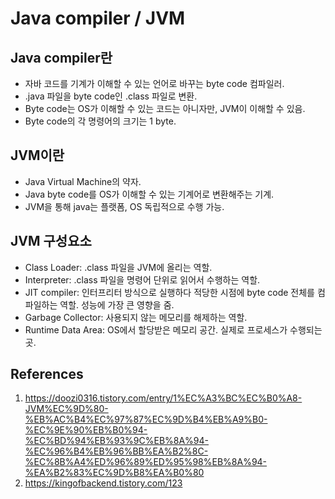 # Java compiler / JVM

## Java compiler란

- 자바 코드를 기계가 이해할 수 있는 언어로 바꾸는 byte code 컴파일러.
- .java 파일을 byte code인 .class 파일로 변환.
- Byte code는 OS가 이해할 수 있는 코드는 아니자만, JVM이 이해할 수 있음.
- Byte code의 각 명령어의 크기는 1 byte.

## JVM이란

- Java Virtual Machine의 약자.
- Java byte code를 OS가 이해할 수 있는 기계어로 변환해주는 기계.
- JVM을 통해 java는 플랫폼, OS 독립적으로 수행 가능.

## JVM 구성요소

- Class Loader: .class 파일을 JVM에 올리는 역할.
- Interpreter: .class 파일을 명령어 단위로 읽어서 수행하는 역할.
- JIT compiler: 인터프리터 방식으로 실행하다 적당한 시점에 byte code 전체를 컴파일하는 역할. 성능에 가장 큰 영향을 줌.
- Garbage Collector: 사용되지 않는 메모리를 해제하는 역할.
- Runtime Data Area: OS에서 할당받은 메모리 공간. 실제로 프로세스가 수행되는 곳.

## References

1. https://doozi0316.tistory.com/entry/1%EC%A3%BC%EC%B0%A8-JVM%EC%9D%80-%EB%AC%B4%EC%97%87%EC%9D%B4%EB%A9%B0-%EC%9E%90%EB%B0%94-%EC%BD%94%EB%93%9C%EB%8A%94-%EC%96%B4%EB%96%BB%EA%B2%8C-%EC%8B%A4%ED%96%89%ED%95%98%EB%8A%94-%EA%B2%83%EC%9D%B8%EA%B0%80
2. https://kingofbackend.tistory.com/123

